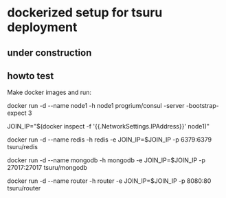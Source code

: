 # dockerized setup for tsuru deployment

## under construction

## howto test

Make docker images and run:

docker run -d --name node1 -h node1 progrium/consul -server -bootstrap-expect 3

JOIN_IP="$(docker inspect -f '{{.NetworkSettings.IPAddress}}' node1)"

docker run -d --name redis -h redis -e JOIN_IP=$JOIN_IP -p 6379:6379 tsuru/redis

docker run -d --name mongodb -h mongodb -e JOIN_IP=$JOIN_IP -p 27017:27017 tsuru/mongodb

docker run -d --name router -h router -e JOIN_IP=$JOIN_IP -p 8080:80 tsuru/router